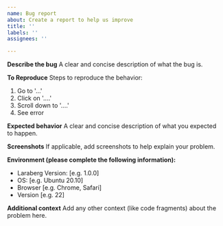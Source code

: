 ```yaml
---
name: Bug report
about: Create a report to help us improve
title: ''
labels: ''
assignees: ''

---
```


**Describe the bug**
A clear and concise description of what the bug is.

**To Reproduce**
Steps to reproduce the behavior:
1. Go to '...'
2. Click on '....'
3. Scroll down to '....'
4. See error

**Expected behavior**
A clear and concise description of what you expected to happen.

**Screenshots**
If applicable, add screenshots to help explain your problem.

**Environment (please complete the following information):**
- Laraberg Version: [e.g. 1.0.0]
 - OS: [e.g. Ubuntu 20.10]
 - Browser [e.g. Chrome, Safari]
 - Version [e.g. 22]


**Additional context**
Add any other context (like code fragments) about the problem here.

